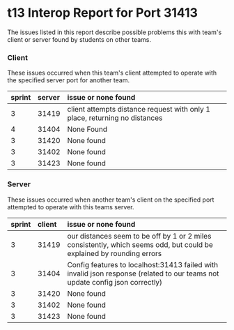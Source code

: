 # t13 Interop Report for Port 31413

The issues listed in this report describe possible problems this with team's client or server found by students on other teams.

### Client

These issues occurred when this team's client attempted to operate with the specified server port for another team.

| sprint | server | issue or none found |
| :--- | :--- | :--- |
|  3| 31419 | client attempts distance request with only 1 place, returning no distances  |
|  4| 31404 | None Found  |
| 3 | 31420 | None found |
| 3 | 31402 | None found |
| 3 | 31423 | None found |

### Server

These issues occurred when another team's client on the specified port attempted to operate with this teams server. 

| sprint | client | issue or none found |
| :--- | :--- | :--- |
| 3 | 31419 | our distances seem to be off by 1 or 2 miles consistently, which seems odd, but could be explained by rounding errors  |
| 3 | 31404 | Config features to localhost:31413 failed with invalid json response (related to our teams not update config json correctly) |
| 3 | 31420 | None found |
| 3 | 31402 | None found |
| 3 | 31423 | None found |
